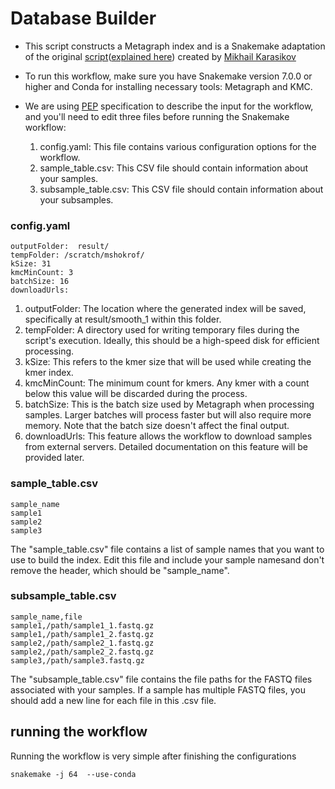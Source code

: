 # Database Builder
* This script constructs a Metagraph index and is a Snakemake adaptation of the original [script](https://github.com/ratschlab/metagraph/tree/master/projects/kingsford)([explained here](https://metagraph.ethz.ch/static/docs/quick_start.html#index-k-mer-counts)) created by [Mikhail Karasikov](https://github.com/karasikov)


* To run this workflow, make sure you have Snakemake version 7.0.0 or higher and Conda for installing necessary tools: Metagraph and KMC.


* We are using [PEP](https://pep.databio.org/en/2.1.0/specification/) specification to describe the input for the workflow, and you'll need to edit three files before running the Snakemake workflow:

  1. config.yaml: This file contains various configuration options for the workflow.
  2. sample_table.csv: This CSV file should contain information about your samples.
  3. subsample_table.csv: This CSV file should contain information about your subsamples.

### config.yaml
```
outputFolder:  result/
tempFolder: /scratch/mshokrof/
kSize: 31
kmcMinCount: 3
batchSize: 16
downloadUrls: 
```
1. outputFolder: The location where the generated index will be saved, specifically at result/smooth_1 within this folder.
2. tempFolder: A directory used for writing temporary files during the script's execution. Ideally, this should be a high-speed disk for efficient processing.
3. kSize: This refers to the kmer size that will be used while creating the kmer index.
4. kmcMinCount: The minimum count for kmers. Any kmer with a count below this value will be discarded during the process.
5. batchSize: This is the batch size used by Metagraph when processing samples. Larger batches will process faster but will also require more memory. Note that the batch size doesn't affect the final output.
6. downloadUrls: This feature allows the workflow to download samples from external servers. Detailed documentation on this feature will be provided later.

### sample_table.csv
```
sample_name
sample1
sample2
sample3
```

The "sample_table.csv" file contains a list of sample names that you want to use to build the index. Edit this file and include your sample namesand don't remove the header, which should be "sample_name". 

### subsample_table.csv
```
sample_name,file
sample1,/path/sample1_1.fastq.gz
sample1,/path/sample1_2.fastq.gz
sample2,/path/sample2_1.fastq.gz
sample2,/path/sample2_2.fastq.gz
sample3,/path/sample3.fastq.gz
```

The "subsample_table.csv" file contains the file paths for the FASTQ files associated with your samples. If a sample has multiple FASTQ files, you should add a new line for each file in this .csv file.


## running the workflow

Running the workflow is very simple after finishing the configurations
```
snakemake -j 64  --use-conda
```


